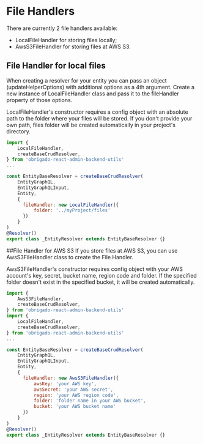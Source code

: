 # File Handlers
There are currently 2 file handlers available:
+ LocalFileHandler for storing files locally;
+ AwsS3FileHandler for storing files at AWS S3.

## File Handler for local files
When creating a resolver for your entity you can pass an object (updateHelperOptions) with additional options as a 4th argument. Create a new instance of LocalFileHandler class and pass it to the fileHandler property of those options. 

LocalFileHandler's constructor requires a config object with an absolute path to the folder where your files will be stored. If you don't provide your own path, files folder will be created automatically in your project's directory.
```javascript
import {
    LocalFileHandler,
    createBaseCrudResolver,
} from 'obrigado-react-admin-backend-utils'
...

const EntityBaseResolver = createBaseCrudResolver(
    EntityGraphQL,
    EntityGraphQLInput,
    Entity,
    {
      fileHandler: new LocalFileHandler({
          folder: '../myProject/files'
      })
    }
)
@Resolver()
export class _EntityResolver extends EntityBaseResolver {}  
``` 

##File Handler for AWS S3
If you store files at AWS S3, you can use AwsS3FileHandler class to create the File Handler.

AwsS3FileHandler's constructor requires config object with your AWS account's key, secret, bucket name, region code and folder. If the specified folder doesn't exist in the specified bucket, it will be created automatically.
```javascript
import {
    AwsS3FileHandler,
    createBaseCrudResolver,
} from 'obrigado-react-admin-backend-utils'
import {
    LocalFileHandler,
    createBaseCrudResolver,
} from 'obrigado-react-admin-backend-utils'
...

const EntityBaseResolver = createBaseCrudResolver(
    EntityGraphQL,
    EntityGraphQLInput,
    Entity,
    {
      fileHandler: new AwsS3FileHandler({
          awsKey: 'your AWS key',
          awsSecret: 'your AWS secret',
          region: 'your AWS region code',
          folder: 'folder name in your AWS bucket',
          bucket: 'your AWS bucket name'
      })
    }
)
@Resolver()
export class _EntityResolver extends EntityBaseResolver {} 
``` 